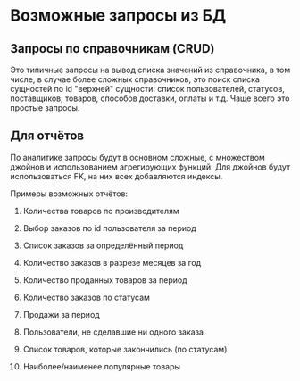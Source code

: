 # Возможные запросы из БД

## Запросы по справочникам (CRUD)

Это типичные запросы на вывод списка значений из справочника, в том числе, в случае более сложных справочников, это поиск списка сущностей по id "верхней" сущности: список пользователей, статусов, поставщиков, товаров, способов доставки, оплаты и т.д. Чаще всего это простые запросы.

## Для отчётов

По аналитике запросы будут в основном сложные, с множеством джойнов и использованием агрегирующих функций.
Для джойнов будут использоваться FK, на них всех добавляются индексы.

Примеры возможных отчётов:

1. Количества товаров по производителям

1. Выбор заказов по id пользователя за период

1. Список заказов за определённый период

1. Количество заказов в разрезе месяцев за год

1. Количество проданных товаров за период

1. Количество заказов по статусам

1. Продажи за период

1. Пользователи, не сделавшие ни одного заказа

1. Список товаров, которые закончились (по статусам)

1. Наиболее/наименее популярные товары
